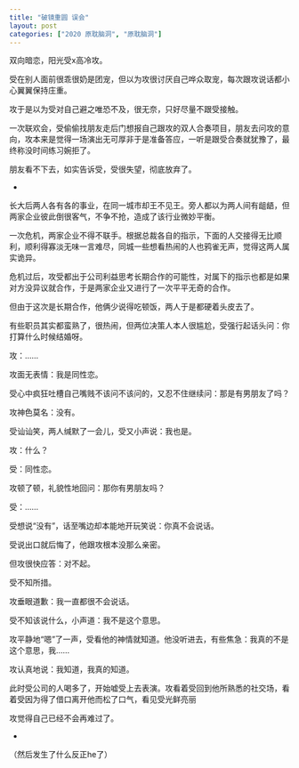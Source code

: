 ```yaml
---
title: "破镜重圆 误会"
layout: post
categories: ["2020 原耽脑洞", "原耽脑洞"]
---
```

双向暗恋，阳光受x高冷攻。

受在别人面前很乖很奶是团宠，但以为攻很讨厌自己哗众取宠，每次跟攻说话都小心翼翼保持庄重。

攻于是以为受对自己避之唯恐不及，很无奈，只好尽量不跟受接触。

一次联欢会，受偷偷找朋友走后门想报自己跟攻的双人合奏项目，朋友去问攻的意向，攻本来是觉得一场演出无可厚非于是准备答应，一听是跟受合奏就犹豫了，最终称没时间练习婉拒了。

朋友看不下去，如实告诉受，受很失望，彻底放弃了。

-

长大后两人各有各的事业，在同一城市却王不见王。旁人都以为两人间有龃龉，但两家企业彼此倒很客气，不争不抢，造成了该行业微妙平衡。

一次危机，两家企业不得不联手。根据总裁各自的指示，下面的人交接得无比顺利，顺利得寡淡无味一言难尽，同城一些想看热闹的人也鸦雀无声，觉得这两人属实诡异。

危机过后，攻受都出于公司利益思考长期合作的可能性，对属下的指示也都是如果对方没异议就合作，于是两家企业又进行了一次平平无奇的合作。

但由于这次是长期合作，他俩少说得吃顿饭，两人于是都硬着头皮去了。

有些职员其实都蛮熟了，很热闹，但两位决策人本人很尴尬，受强行起话头问：你打算什么时候结婚呀。

攻：……

攻面无表情：我是同性恋。

受心中疯狂吐槽自己嘴贱不该问不该问的，又忍不住继续问：那是有男朋友了吗？

攻神色莫名：没有。

受讪讪笑，两人缄默了一会儿，受又小声说：我也是。

攻：什么？

受：同性恋。

攻顿了顿，礼貌性地回问：那你有男朋友吗？

受：……

受想说“没有”，话至嘴边却本能地开玩笑说：你真不会说话。

受说出口就后悔了，他跟攻根本没那么亲密。

但攻很快应答：对不起。

受不知所措。

攻垂眼道歉：我一直都很不会说话。

受不知该说什么，小声道：我不是这个意思。

攻平静地“嗯”了一声，受看他的神情就知道。他没听进去，有些焦急：我真的不是这个意思，我……

攻认真地说：我知道，我真的知道。

此时受公司的人喝多了，开始嘘受上去表演。攻看着受回到他所熟悉的社交场，看着受因为得了借口离开他而松了口气，看见受光鲜亮丽

攻觉得自己已经不会再难过了。

-

（然后发生了什么反正he了）
